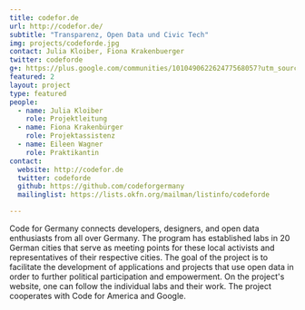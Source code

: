 ```yaml
---
title: codefor.de
url: http://codefor.de/
subtitle: "Transparenz, Open Data und Civic Tech"
img: projects/codeforde.jpg
contact: Julia Kloiber, Fiona Krakenbuerger
twitter: codeforde
g+: https://plus.google.com/communities/101049062262477568057?utm_source=chrome_ntp_icon&utm_medium=chrome_app&utm_campaign=chrome
featured: 2
layout: project
type: featured
people:
  - name: Julia Kloiber
    role: Projektleitung
  - name: Fiona Krakenbürger
    role: Projektassistenz
  - name: Eileen Wagner
    role: Praktikantin
contact:
  website: http://codefor.de
  twitter: codeforde
  github: https://github.com/codeforgermany
  mailinglist: https://lists.okfn.org/mailman/listinfo/codeforde

---
```


Code for Germany connects developers, designers, and open data enthusiasts from all over Germany. The program has established labs in 20 German cities that serve as meeting points for these local activists and representatives of their respective cities. The goal of the project is to facilitate the development of applications and projects that use open data in order to further political participation and empowerment. On the project's website, one can follow the individual labs and their work. The project cooperates with Code for America and Google. 